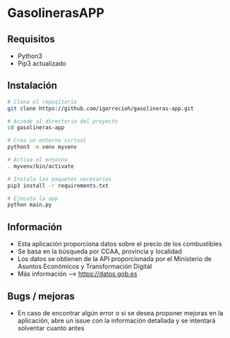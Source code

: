 # GasolinerasAPP

## Requisitos
- Python3
- Pip3 actualizado

## Instalación
```bash
# Clona el repositorio
git clone https://github.com/igorrecioh/gasolineras-app.git

# Accede al directorio del proyecto
cd gasolineras-app

# Crea un entorno virtual
python3 -m venv myvenv

# Activa el entorno
. myvenv/bin/activate

# Instala los paquetes necesarios
pip3 install -r requirements.txt

# Ejecuta la app
python main.py
```

## Información

- Esta aplicación proporciona datos sobre el precio de los combustibles
- Se basa en la búsqueda por CCAA, provincia y localidad
- Los datos se obtienen de la API proporcionada por el 
  Ministerio de Asuntos Económicos y Transformación Digital
- Más información --> https://datos.gob.es

## Bugs / mejoras
- En caso de encontrar algún error o si se desea proponer mejoras en la aplicación, 
  abre un issue con la información detallada y se intentará solventar cuanto antes